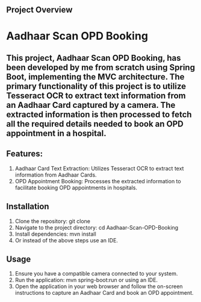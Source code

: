 ## Project Overview
# Aadhaar Scan OPD Booking
## This project, Aadhaar Scan OPD Booking, has been developed by me from scratch using Spring Boot, implementing the MVC architecture. The primary functionality of this project is to utilize Tesseract OCR to extract text information from an Aadhaar Card captured by a camera. The extracted information is then processed to fetch all the required details needed to book an OPD appointment in a hospital.

## Features:
1. Aadhaar Card Text Extraction: Utilizes Tesseract OCR to extract text information from Aadhaar Cards.
2. OPD Appointment Booking: Processes the extracted information to facilitate booking OPD appointments in hospitals.
## Installation
1. Clone the repository: git clone <repository-url>
2. Navigate to the project directory: cd Aadhaar-Scan-OPD-Booking
3. Install dependencies: mvn install
4. Or instead of the above steps use an IDE.
## Usage
1. Ensure you have a compatible camera connected to your system.
2. Run the application: mvn spring-boot:run or using an IDE.
3. Open the application in your web browser and follow the on-screen instructions to capture an Aadhaar Card and book an OPD appointment.
